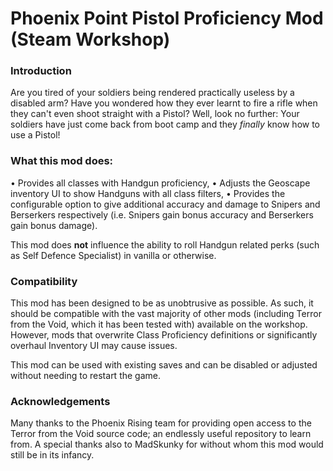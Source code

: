 # Phoenix Point Pistol Proficiency Mod (Steam Workshop)

### Introduction
Are you tired of your soldiers being rendered practically useless by a disabled arm? Have you wondered how they ever learnt to fire a rifle when they can't even shoot straight with a Pistol? Well, look no further: Your soldiers have just come back from boot camp and they *finally* know how to use a Pistol!

### What this mod does:
• Provides all classes with Handgun proficiency,
• Adjusts the Geoscape inventory UI to show Handguns with all class filters,
• Provides the configurable option to give additional accuracy and damage to Snipers and Berserkers respectively (i.e. Snipers gain bonus accuracy and Berserkers gain bonus damage).

This mod does **not** influence the ability to roll Handgun related perks (such as Self Defence Specialist) in vanilla or otherwise.

### Compatibility
This mod has been designed to be as unobtrusive as possible. As such, it should be compatible with the vast majority of other mods (including Terror from the Void, which it has been tested with) available on the workshop. However, mods that overwrite Class Proficiency definitions or significantly overhaul Inventory UI may cause issues.

This mod can be used with existing saves and can be disabled or adjusted without needing to restart the game.

### Acknowledgements
Many thanks to the Phoenix Rising team for providing open access to the Terror from the Void source code; an endlessly useful repository to learn from. A special thanks also to MadSkunky for without whom this mod would still be in its infancy.
